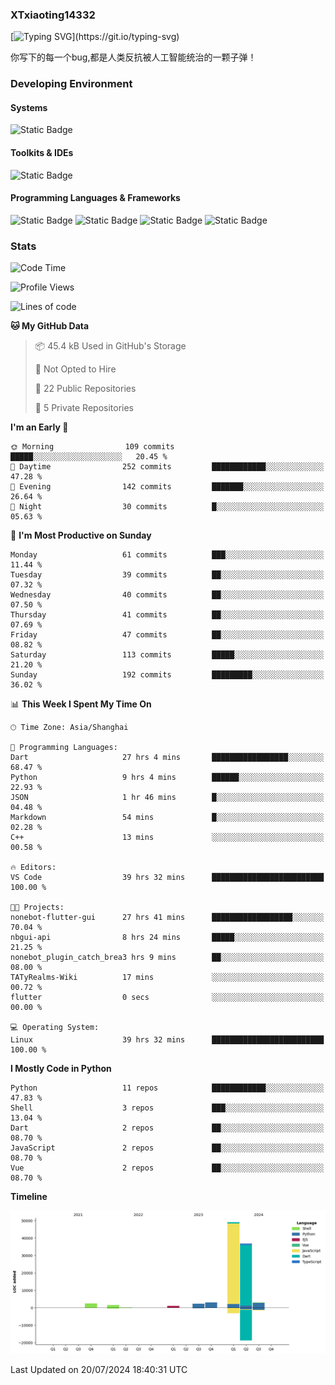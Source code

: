 ### XTxiaoting14332

[![Typing SVG](https://readme-typing-svg.herokuapp.com?font=JetBrians+Mono&pause=1000&random=false&width=435&lines=Hello+World!)](https://git.io/typing-svg)

你写下的每一个bug,都是人类反抗被人工智能统治的一颗子弹！

### Developing Environment

#### Systems

![Static Badge](https://img.shields.io/badge/Ubuntu-%20?style=flat-square&logo=ubuntu&logoColor=white&color=E34F26)

#### Toolkits & IDEs

![Static Badge](https://img.shields.io/badge/Visual%20Studio%20Code-%20?style=flat-square&logo=visualstudiocode&logoColor=white&color=blue)

#### Programming Languages & Frameworks

![Static Badge](https://img.shields.io/badge/Dart-%20?style=flat-square&logo=dart&logoColor=white&color=0175C2)
![Static Badge](https://img.shields.io/badge/Flutter-%20?style=flat-square&logo=flutter&logoColor=white&color=02569B)
![Static Badge](https://img.shields.io/badge/Python-%20?style=flat-square&logo=python&logoColor=white&color=E7A781)
![Static Badge](https://img.shields.io/badge/Bash%20Shell-%20?style=flat-square&logo=shell&logoColor=white&color=49D868)

### Stats

<!--START_SECTION:waka-->
![Code Time](http://img.shields.io/badge/Code%20Time-68%20hrs%2032%20mins-blue)

![Profile Views](http://img.shields.io/badge/Profile%20Views-0-blue)

![Lines of code](https://img.shields.io/badge/From%20Hello%20World%20I%27ve%20Written-99.4%20thousand%20lines%20of%20code-blue)

**🐱 My GitHub Data** 

> 📦 45.4 kB Used in GitHub's Storage 
 > 
> 🚫 Not Opted to Hire
 > 
> 📜 22 Public Repositories 
 > 
> 🔑 5 Private Repositories 
 > 
**I'm an Early 🐤** 

```text
🌞 Morning                109 commits         █████░░░░░░░░░░░░░░░░░░░░   20.45 % 
🌆 Daytime                252 commits         ████████████░░░░░░░░░░░░░   47.28 % 
🌃 Evening                142 commits         ███████░░░░░░░░░░░░░░░░░░   26.64 % 
🌙 Night                  30 commits          █░░░░░░░░░░░░░░░░░░░░░░░░   05.63 % 
```
📅 **I'm Most Productive on Sunday** 

```text
Monday                   61 commits          ███░░░░░░░░░░░░░░░░░░░░░░   11.44 % 
Tuesday                  39 commits          ██░░░░░░░░░░░░░░░░░░░░░░░   07.32 % 
Wednesday                40 commits          ██░░░░░░░░░░░░░░░░░░░░░░░   07.50 % 
Thursday                 41 commits          ██░░░░░░░░░░░░░░░░░░░░░░░   07.69 % 
Friday                   47 commits          ██░░░░░░░░░░░░░░░░░░░░░░░   08.82 % 
Saturday                 113 commits         █████░░░░░░░░░░░░░░░░░░░░   21.20 % 
Sunday                   192 commits         █████████░░░░░░░░░░░░░░░░   36.02 % 
```


📊 **This Week I Spent My Time On** 

```text
🕑︎ Time Zone: Asia/Shanghai

💬 Programming Languages: 
Dart                     27 hrs 4 mins       █████████████████░░░░░░░░   68.47 % 
Python                   9 hrs 4 mins        ██████░░░░░░░░░░░░░░░░░░░   22.93 % 
JSON                     1 hr 46 mins        █░░░░░░░░░░░░░░░░░░░░░░░░   04.48 % 
Markdown                 54 mins             █░░░░░░░░░░░░░░░░░░░░░░░░   02.28 % 
C++                      13 mins             ░░░░░░░░░░░░░░░░░░░░░░░░░   00.58 % 

🔥 Editors: 
VS Code                  39 hrs 32 mins      █████████████████████████   100.00 % 

🐱‍💻 Projects: 
nonebot-flutter-gui      27 hrs 41 mins      ██████████████████░░░░░░░   70.04 % 
nbgui-api                8 hrs 24 mins       █████░░░░░░░░░░░░░░░░░░░░   21.25 % 
nonebot_plugin_catch_brea3 hrs 9 mins        ██░░░░░░░░░░░░░░░░░░░░░░░   08.00 % 
TATyRealms-Wiki          17 mins             ░░░░░░░░░░░░░░░░░░░░░░░░░   00.72 % 
flutter                  0 secs              ░░░░░░░░░░░░░░░░░░░░░░░░░   00.00 % 

💻 Operating System: 
Linux                    39 hrs 32 mins      █████████████████████████   100.00 % 
```

**I Mostly Code in Python** 

```text
Python                   11 repos            ████████████░░░░░░░░░░░░░   47.83 % 
Shell                    3 repos             ███░░░░░░░░░░░░░░░░░░░░░░   13.04 % 
Dart                     2 repos             ██░░░░░░░░░░░░░░░░░░░░░░░   08.70 % 
JavaScript               2 repos             ██░░░░░░░░░░░░░░░░░░░░░░░   08.70 % 
Vue                      2 repos             ██░░░░░░░░░░░░░░░░░░░░░░░   08.70 % 
```



**Timeline**

![Lines of Code chart](https://raw.githubusercontent.com/XTxiaoting14332/XTxiaoting14332/main/assets/bar_graph.png)


 Last Updated on 20/07/2024 18:40:31 UTC
<!--END_SECTION:waka-->